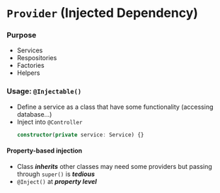 # `Provider` (Injected Dependency)

### Purpose

-   Services
-   Respositories
-   Factories
-   Helpers

### Usage: `@Injectable()`

-   Define a service as a class that have some functionality (accessing database...)
-   Inject into `@Controller`
    ```typescript
    constructor(private service: Service) {}
    ```

#### Property-based injection

-   Class **_inherits_** other classes may need some providers but passing through `super()` is **_tedious_**
-   `@Inject()` at **_property level_**
